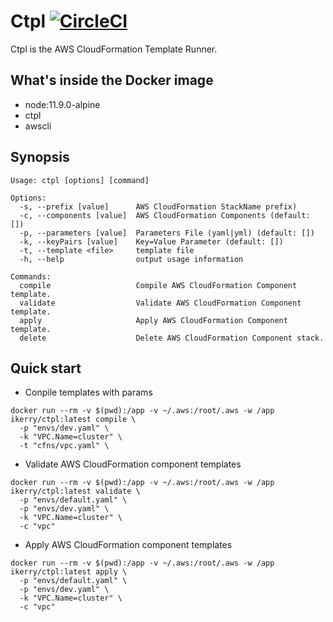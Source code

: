 # Ctpl [![CircleCI](https://circleci.com/gh/wrasdf/ctpl/tree/master.svg?style=svg)](https://circleci.com/gh/wrasdf/ctpl/tree/master)

Ctpl is the AWS CloudFormation‎ Template Runner.

## What's inside the Docker image

- node:11.9.0-alpine
- ctpl
- awscli

## Synopsis

```
Usage: ctpl [options] [command]

Options:
  -s, --prefix [value]      AWS CloudFormation StackName prefix)
  -c, --components [value]  AWS CloudFormation Components (default: [])
  -p, --parameters [value]  Parameters File (yaml|yml) (default: [])
  -k, --keyPairs [value]    Key=Value Parameter (default: [])
  -t, --template <file>     template file
  -h, --help                output usage information

Commands:
  compile                   Compile AWS CloudFormation Component template.
  validate                  Validate AWS CloudFormation Component template.
  apply                     Apply AWS CloudFormation Component template.
  delete                    Delete AWS CloudFormation Component stack.
```

## Quick start

- Conpile templates with params

```
docker run --rm -v $(pwd):/app -v ~/.aws:/root/.aws -w /app ikerry/ctpl:latest compile \
  -p "envs/dev.yaml" \
  -k "VPC.Name=cluster" \
  -t "cfns/vpc.yaml" \
```

- Validate AWS CloudFormation component templates

```
docker run --rm -v $(pwd):/app -v ~/.aws:/root/.aws -w /app ikerry/ctpl:latest validate \
  -p "envs/default.yaml" \
  -p "envs/dev.yaml" \
  -k "VPC.Name=cluster" \
  -c "vpc"
```

- Apply AWS CloudFormation component templates

```
docker run --rm -v $(pwd):/app -v ~/.aws:/root/.aws -w /app ikerry/ctpl:latest apply \
  -p "envs/default.yaml" \
  -p "envs/dev.yaml" \
  -k "VPC.Name=cluster" \
  -c "vpc"
```
